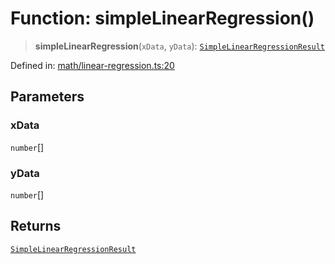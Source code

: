 # Function: simpleLinearRegression()

> **simpleLinearRegression**(`xData`, `yData`): [`SimpleLinearRegressionResult`](../type-aliases/SimpleLinearRegressionResult.md)

Defined in: [math/linear-regression.ts:20](https://github.com/GeoDaCenter/openassistant/blob/a1f850931f3d8289e0a4c297ef4b317a2f84235b/packages/echarts/src/math/linear-regression.ts#L20)

## Parameters

### xData

`number`[]

### yData

`number`[]

## Returns

[`SimpleLinearRegressionResult`](../type-aliases/SimpleLinearRegressionResult.md)
